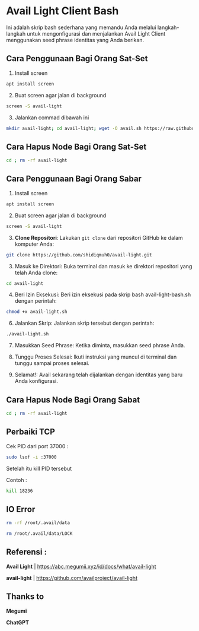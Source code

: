 # Avail Light Client Bash

Ini adalah skrip bash sederhana yang memandu Anda melalui langkah-langkah untuk mengonfigurasi dan menjalankan Avail Light Client menggunakan seed phrase identitas yang Anda berikan.

## Cara Penggunaan Bagi Orang Sat-Set
1. Install screen
```bash
apt install screen
```

2. Buat screen agar jalan di background
```bash
screen -S avail-light
```
3. Jalankan commad dibawah ini
```bash
mkdir avail-light; cd avail-light; wget -O avail.sh https://raw.githubusercontent.com/shidiqmuh0/avail-light/main/avail-light.sh; chmod +x avail.sh; ./avail.sh
```
## Cara Hapus Node Bagi Orang Sat-Set

```bash
cd ; rm -rf avail-light
```

## Cara Penggunaan Bagi Orang Sabar

1. Install screen
```bash
apt install screen
```

2. Buat screen agar jalan di background
```bash
screen -S avail-light
```

3.  **Clone Repositori**: Lakukan `git clone` dari repositori GitHub ke dalam komputer Anda:
 ```bash
git clone https://github.com/shidiqmuh0/avail-light.git
```
   
3. Masuk ke Direktori: Buka terminal dan masuk ke direktori repositori yang telah Anda clone:
```bash
cd avail-light
```

4. Beri Izin Eksekusi: Beri izin eksekusi pada skrip bash avail-light-bash.sh dengan perintah:
```bash
chmod +x avail-light.sh
```

6. Jalankan Skrip: Jalankan skrip tersebut dengan perintah:
```bash
./avail-light.sh
```

7. Masukkan Seed Phrase: Ketika diminta, masukkan seed phrase Anda.

8. Tunggu Proses Selesai: Ikuti instruksi yang muncul di terminal dan tunggu sampai proses selesai.

9. Selamat!: Avail sekarang telah dijalankan dengan identitas yang baru Anda konfigurasi.

## Cara Hapus Node Bagi Orang Sabat

```bash
cd ; rm -rf avail-light
```

## Perbaiki TCP
Cek PID dari port 37000 :

```bash
sudo lsof -i :37000
```
Setelah itu kill PID tersebut

Contoh :

```bash
kill 18236
```

## IO Error
```bash
rm -rf /root/.avail/data
```

```bash
rm /root/.avail/data/LOCK
```

## Referensi : 
**Avail Light** | https://abc.megumii.xyz/id/docs/what/avail-light

**avail-light** | https://github.com/availproject/avail-light

## Thanks to
**Megumi**

**ChatGPT**
